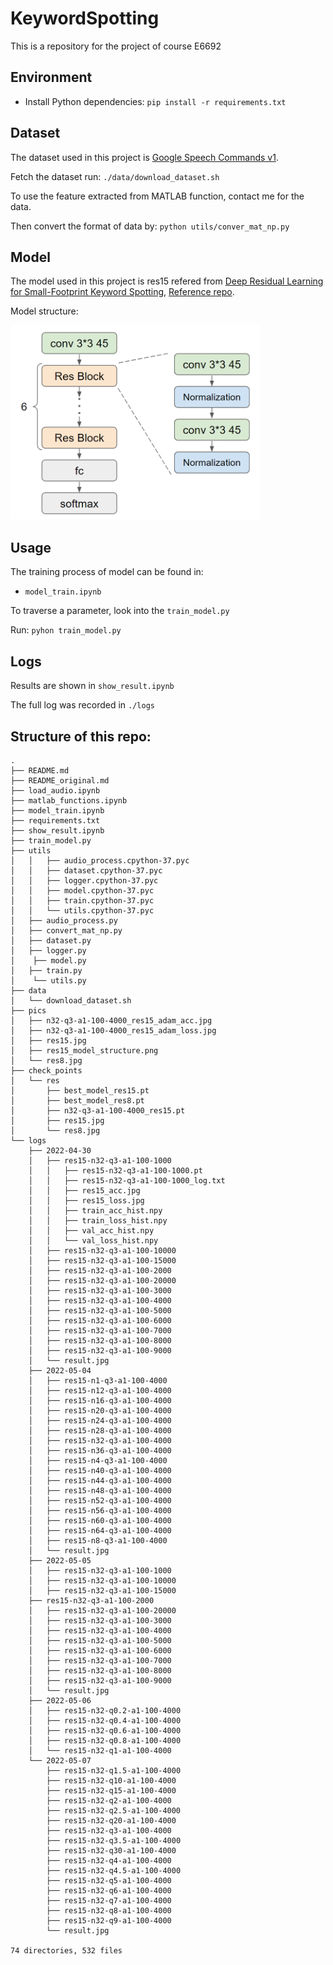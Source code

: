 # KeywordSpotting
This is a repository for the project of course E6692



## Environment
- Install Python dependencies: `pip install -r requirements.txt`


## Dataset
The dataset used in this project is [Google Speech Commands v1](https://www.tensorflow.org/datasets/catalog/speech_commands).

Fetch the dataset run: `./data/download_dataset.sh`

To use the feature extracted from MATLAB function, contact me for the data.

Then convert the format of data by: `python utils/conver_mat_np.py`

## Model
The model used in this project is res15 refered from [Deep Residual Learning for Small-Footprint Keyword Spotting](https://arxiv.org/abs/1710.10361), [Reference repo](https://github.com/castorini/honk).

Model structure: 

<!-- ![res15](./pics/res15_model_structure.png) -->
<img src="./pics/res15_model_structure.png" alt="res15" width="400"/>


## Usage

The training process of model can be found in:
- `model_train.ipynb`

To traverse a parameter, look into the `train_model.py`

Run: `pyhon train_model.py`

## Logs

Results are shown in `show_result.ipynb`

The full log was recorded in `./logs`

## Structure of this repo:

```
.
├── README.md
├── README_original.md
├── load_audio.ipynb
├── matlab_functions.ipynb
├── model_train.ipynb
├── requirements.txt
├── show_result.ipynb
├── train_model.py
├── utils
│   │   ├── audio_process.cpython-37.pyc
│   │   ├── dataset.cpython-37.pyc
│   │   ├── logger.cpython-37.pyc
│   │   ├── model.cpython-37.pyc
│   │   ├── train.cpython-37.pyc
│   │   └── utils.cpython-37.pyc
│   ├── audio_process.py
│   ├── convert_mat_np.py
│   ├── dataset.py
│   ├── logger.py
│    ├── model.py
│   ├── train.py
│    └── utils.py
├── data
│   └── download_dataset.sh
├── pics
│   ├── n32-q3-a1-100-4000_res15_adam_acc.jpg
│   ├── n32-q3-a1-100-4000_res15_adam_loss.jpg
│   ├── res15.jpg
│   ├── res15_model_structure.png
│   └── res8.jpg
├── check_points
│   └── res
│       ├── best_model_res15.pt
│       ├── best_model_res8.pt
│       ├── n32-q3-a1-100-4000_res15.pt
│       ├── res15.jpg
│       └── res8.jpg
└── logs
    ├── 2022-04-30
    │   ├── res15-n32-q3-a1-100-1000
    │   │   ├── res15-n32-q3-a1-100-1000.pt
    │   │   ├── res15-n32-q3-a1-100-1000_log.txt
    │   │   ├── res15_acc.jpg
    │   │   ├── res15_loss.jpg
    │   │   ├── train_acc_hist.npy
    │   │   ├── train_loss_hist.npy
    │   │   ├── val_acc_hist.npy
    │   │   └── val_loss_hist.npy
    │   ├── res15-n32-q3-a1-100-10000
    │   ├── res15-n32-q3-a1-100-15000
    │   ├── res15-n32-q3-a1-100-2000
    │   ├── res15-n32-q3-a1-100-20000
    │   ├── res15-n32-q3-a1-100-3000
    │   ├── res15-n32-q3-a1-100-4000
    │   ├── res15-n32-q3-a1-100-5000
    │   ├── res15-n32-q3-a1-100-6000
    │   ├── res15-n32-q3-a1-100-7000
    │   ├── res15-n32-q3-a1-100-8000
    │   ├── res15-n32-q3-a1-100-9000
    │   └── result.jpg
    ├── 2022-05-04
    │   ├── res15-n1-q3-a1-100-4000
    │   ├── res15-n12-q3-a1-100-4000
    │   ├── res15-n16-q3-a1-100-4000
    │   ├── res15-n20-q3-a1-100-4000
    │   ├── res15-n24-q3-a1-100-4000
    │   ├── res15-n28-q3-a1-100-4000
    │   ├── res15-n32-q3-a1-100-4000
    │   ├── res15-n36-q3-a1-100-4000
    │   ├── res15-n4-q3-a1-100-4000
    │   ├── res15-n40-q3-a1-100-4000
    │   ├── res15-n44-q3-a1-100-4000
    │   ├── res15-n48-q3-a1-100-4000
    │   ├── res15-n52-q3-a1-100-4000
    │   ├── res15-n56-q3-a1-100-4000
    │   ├── res15-n60-q3-a1-100-4000
    │   ├── res15-n64-q3-a1-100-4000
    │   ├── res15-n8-q3-a1-100-4000
    │   └── result.jpg
    ├── 2022-05-05
    │   ├── res15-n32-q3-a1-100-1000
    │   ├── res15-n32-q3-a1-100-10000
    │   ├── res15-n32-q3-a1-100-15000
    ├── res15-n32-q3-a1-100-2000
    │   ├── res15-n32-q3-a1-100-20000
    │   ├── res15-n32-q3-a1-100-3000
    │   ├── res15-n32-q3-a1-100-4000
    │   ├── res15-n32-q3-a1-100-5000
    │   ├── res15-n32-q3-a1-100-6000
    │   ├── res15-n32-q3-a1-100-7000
    │   ├── res15-n32-q3-a1-100-8000
    │   ├── res15-n32-q3-a1-100-9000
    │   └── result.jpg
    ├── 2022-05-06
    │   ├── res15-n32-q0.2-a1-100-4000
    │   ├── res15-n32-q0.4-a1-100-4000
    │   ├── res15-n32-q0.6-a1-100-4000
    │   ├── res15-n32-q0.8-a1-100-4000
    │   └── res15-n32-q1-a1-100-4000
    └── 2022-05-07
        ├── res15-n32-q1.5-a1-100-4000
        ├── res15-n32-q10-a1-100-4000
        ├── res15-n32-q15-a1-100-4000
        ├── res15-n32-q2-a1-100-4000
        ├── res15-n32-q2.5-a1-100-4000
        ├── res15-n32-q20-a1-100-4000
        ├── res15-n32-q3-a1-100-4000
        ├── res15-n32-q3.5-a1-100-4000
        ├── res15-n32-q30-a1-100-4000
        ├── res15-n32-q4-a1-100-4000
        ├── res15-n32-q4.5-a1-100-4000
        ├── res15-n32-q5-a1-100-4000
        ├── res15-n32-q6-a1-100-4000
        ├── res15-n32-q7-a1-100-4000
        ├── res15-n32-q8-a1-100-4000
        ├── res15-n32-q9-a1-100-4000
        └── result.jpg

74 directories, 532 files
```